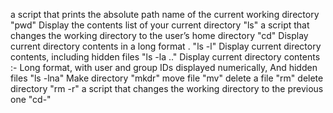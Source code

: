 a script that prints the absolute path name of the current working directory  "pwd"
Display the contents list of your current directory "ls"
a script that changes the working directory to the user’s home directory  "cd"
Display current directory contents in a long format . "ls -l"
Display current directory contents, including hidden files   "ls -la .."
Display current directory contents :- Long format, with user and group IDs displayed numerically, And hidden files "ls -lna"
Make directory "mkdr"
move file "mv"
delete a file "rm"
delete directory "rm -r"
a script that changes the working directory to the previous one "cd-"
